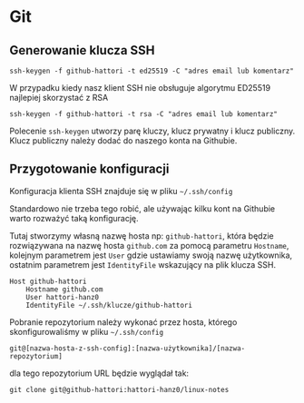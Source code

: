 # Git

## Generowanie klucza SSH

```
ssh-keygen -f github-hattori -t ed25519 -C "adres email lub komentarz"
```

W przypadku kiedy nasz klient SSH nie obsługuje algorytmu ED25519 najlepiej skorzystać z RSA

```
ssh-keygen -f github-hattori -t rsa -C "adres email lub komentarz"
```

Polecenie `ssh-keygen` utworzy parę kluczy, klucz prywatny i klucz publiczny. Klucz publiczny należy
dodać do naszego konta na Githubie.

## Przygotowanie konfiguracji

Konfiguracja klienta SSH znajduje się w pliku `~/.ssh/config`

Standardowo nie trzeba tego robić, ale używając kilku kont na Githubie warto rozważyć taką
konfigurację.

Tutaj stworzymy własną nazwę hosta np: `github-hattori`, która będzie rozwiązywana na nazwę hosta
`github.com` za pomocą parametru `Hostname`, kolejnym parametrem jest `User` gdzie ustawiamy swoją
nazwę użytkownika, ostatnim parametrem jest `IdentityFile` wskazujący na plik klucza SSH.

```
Host github-hattori
    Hostname github.com
    User hattori-hanz0
    IdentityFile ~/.ssh/klucze/github-hattori
```

Pobranie repozytorium należy wykonać przez hosta, którego skonfigurowaliśmy w pliku `~/.ssh/config`

```
git@[nazwa-hosta-z-ssh-config]:[nazwa-użytkownika]/[nazwa-repozytorium]
```

dla tego repozytorium URL będzie wyglądał tak:

```
git clone git@github-hattori:hattori-hanz0/linux-notes
```
